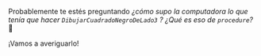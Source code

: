 Probablemente te estés preguntando _¿cómo supo la computadora lo que tenía que hacer `DibujarCuadradoNegroDeLado3` ?_ 
_¿Qué es eso de `procedure`?_ :exploding_head:

¡Vamos a averiguarlo! 